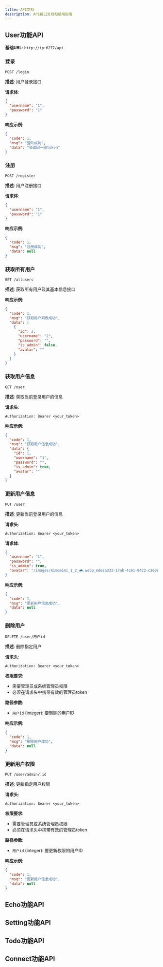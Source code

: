 ```yaml
---
title: API文档
description: API接口文档和使用指南
---
```


## User功能API 

**基础URL**: `http://ip:6277/api`

### 登录
```
POST /login
```

**描述**: 用户登录接口

**请求体**:
```json
{
  "username": "1",
  "password": "1"
}
```

**响应示例**:
```json
{
  "code": 1,
  "msg": "登陆成功",
  "data": "会返回一段token"
}
```




### 注册
```
POST /register
```

**描述**: 用户注册接口

**请求体**:
```json
{
  "username": "1",
  "password": "1"
}
```

**响应示例**:
```json
{
  "code": 1,
  "msg": "注册成功",
  "data": null
}
```



### 获取所有用户
```
GET /allusers
```

**描述**: 获取所有用户及其基本信息接口

**响应示例**:
```json
{
  "code": 1,
  "msg": "获取用户列表成功",
  "data": [
    {
      "id": 2,
      "username": "2",
      "password": "",
      "is_admin": false,
      "avatar": ""
    }
  ]
}
```


### 获取用户信息
```
GET /user
```

**描述**: 获取当前登录用户的信息

**请求头**:
```
Authorization: Bearer <your_token>
```

**响应示例**:
```json
{
  "code": 1,
  "msg": "获取用户信息成功",
  "data": {
    "id": 1,
    "username": "1",
    "password": "",
    "is_admin": true,
    "avatar": ""
  }
}
```

### 更新用户信息
```
PUT /user
```

**描述**: 更新当前登录用户的信息

**请求头**:
```
Authorization: Bearer <your_token>
```

**请求体**:
```json
{
  "username": "1",
  "password": "",
  "is_admin": true,
  "avatar": "/images/Kimomimi_1_2_🌧.webp_ede2a332-17ab-4c01-9422-c260c26d3ac5.png"
}
```

**响应示例**:
```json
{
  "code": 1,
  "msg": "更新用户信息成功",
  "data": null
}
```

### 删除用户
```
DELETE /user/用户id
```

**描述**: 删除指定用户

**请求头**:
```
Authorization: Bearer <your_token>
```

**权限要求**: 
- 需要管理员或系统管理员权限
- 必须在请求头中携带有效的管理员token

**路径参数**:
- `用户id` (integer): 要删除的用户ID

**响应示例**:
```json
{
  "code": 1,
  "msg": "删除用户成功",
  "data": null
}
```

### 更新用户权限
```
PUT /user/admin/:id
```

**描述**: 更新指定用户权限

**请求头**:
```
Authorization: Bearer <your_token>
```

**权限要求**: 
- 需要管理员或系统管理员权限
- 必须在请求头中携带有效的管理员token

**路径参数**:
- `用户id` (integer): 要更新权限的用户ID

**响应示例**:
```json
{
  "code": 1,
  "msg": "更新用户信息成功",
  "data": null
}
```

## Echo功能API

## Setting功能API

## Todo功能API

## Connect功能API